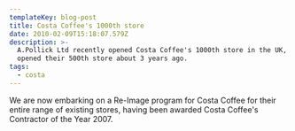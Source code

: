 ```yaml
---
templateKey: blog-post
title: Costa Coffee's 1000th store
date: 2010-02-09T15:18:07.579Z
description: >-
  A.Pollick Ltd recently opened Costa Coffee's 1000th store in the UK, having
  opened their 500th store about 3 years ago.
tags:
  - costa
---
```

We are now embarking on a Re-Image program for Costa Coffee for their entire range of existing stores, having been awarded Costa Coffee's Contractor of the Year 2007.

